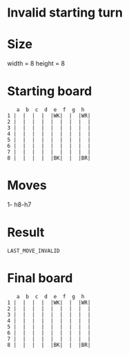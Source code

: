 # Invalid starting turn

# Size
width = 8
height = 8

# Starting board
```
   a  b  c  d  e  f  g  h
1 |  |  |  |  |WK|  |  |WR|
2 |  |  |  |  |  |  |  |  |
3 |  |  |  |  |  |  |  |  |
4 |  |  |  |  |  |  |  |  |
5 |  |  |  |  |  |  |  |  |
6 |  |  |  |  |  |  |  |  |
7 |  |  |  |  |  |  |  |  |
8 |  |  |  |  |BK|  |  |BR|
```
# Moves
1- h8-h7




# Result
`LAST_MOVE_INVALID`

# Final board
```
   a  b  c  d  e  f  g  h
1 |  |  |  |  |WK|  |  |WR|
2 |  |  |  |  |  |  |  |  |
3 |  |  |  |  |  |  |  |  |
4 |  |  |  |  |  |  |  |  |
5 |  |  |  |  |  |  |  |  |
6 |  |  |  |  |  |  |  |  |
7 |  |  |  |  |  |  |  |  |
8 |  |  |  |  |BK|  |  |BR|
```
